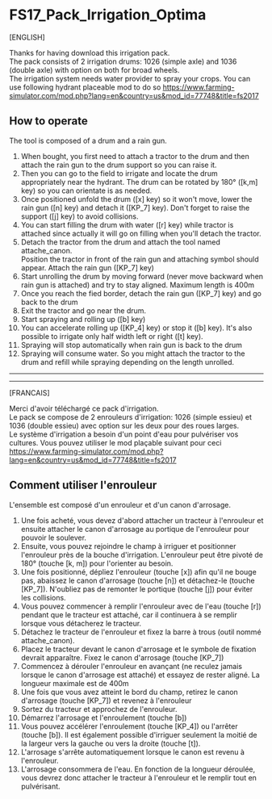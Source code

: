 # FS17_Pack_Irrigation_Optima  

[ENGLISH]  

Thanks for having download this irrigation pack.  
The pack consists of 2 irrigation drums: 1026 (simple axle) and 1036 (double axle) with option on both for broad wheels.  
The irrigation system needs water provider to spray your crops. You can use following hydrant placeable mod to do so https://www.farming-simulator.com/mod.php?lang=en&country=us&mod_id=77748&title=fs2017  

## How to operate ##  
The tool is composed of a drum and a rain gun.  
1. When bought, you first need to attach a tractor to the drum and then attach the rain gun to the drum support so you can raise it.  
2. Then you can go to the field to irrigate and locate the drum appropriately near the hydrant. The drum can be rotated by 180° ([k,m] key) so you can orientate is as needed.  
3. Once positioned unfold the drum ([x] key) so it won't move, lower the rain gun ([n] key) and detach it ([KP_7] key). Don't forget to raise the support ([j] key) to avoid collisions.  
4. You can start filling the drum with water ([r] key) while tractor is attached since actually it will go on filling when you'll detach the tractor.  
5. Detach the tractor from the drum and attach the tool named attache_canon.  
Position the tractor in front of the rain gun and attaching symbol should appear. Attach the rain gun ([KP_7] key)  
6. Start unrolling the drum by moving forward (never move backward when rain gun is attached) and try to stay aligned. Maximum length is 400m  
7. Once you reach the fied border, detach the rain gun ([KP_7] key) and go back to the drum  
8. Exit the tractor and go near the drum.  
9. Start spraying and rolling up ([b] key)  
10. You can accelerate rolling up ([KP_4] key) or stop it ([b] key). It's also possible to irrigate only half width left or right ([t] key).  
11. Spraying will stop automatically when rain gun is back to the drum  
12. Spraying will consume water. So you might attach the tractor to the drum and refill while spraying depending on the length unrolled.  
________________________________________________________________________________________________________________________________________________________________________________________________________________________________________________
________________________________________________________________________________________________________________________________________________________________________________________________________________________________________________

[FRANCAIS]

Merci d'avoir téléchargé ce pack d'irrigation.  
Le pack se compose de 2 enrouleurs d'irrigation: 1026 (simple essieu) et 1036 (double essieu) avec option sur les deux pour des roues larges.  
Le système d'irrigation a besoin d'un point d'eau pour pulvériser vos cultures. Vous pouvez utiliser le mod plaçable suivant pour ceci https://www.farming-simulator.com/mod.php?lang=en&country=us&mod_id=77748&title=fs2017  

## Comment utiliser l'enrouleur ##  
L'ensemble est composé d'un enrouleur et d'un canon d'arrosage.  
1. Une fois acheté, vous devez d'abord attacher un tracteur à l'enrouleur et ensuite attacher le canon d'arrosage au portique de l'enrouleur pour pouvoir le soulever.  
2. Ensuite, vous pouvez rejoindre le champ à irriguer et positionner l'enrouleur près de la bouche d'irrigation. L'enrouleur peut être pivoté de 180° (touche [k, m]) pour l'orienter au besoin.  
3. Une fois positionné, dépliez l'enrouleur (touche [x]) afin qu'il ne bouge pas, abaissez le canon d'arrosage (touche [n]) et détachez-le (touche [KP_7]). N'oubliez pas de remonter le portique (touche [j]) pour éviter les collisions.  
4. Vous pouvez commencer à remplir l'enrouleur avec de l'eau (touche [r]) pendant que le tracteur est attaché, car il continuera à se remplir lorsque vous détacherez le tracteur.  
5. Détachez le tracteur de l'enrouleur et fixez la barre à trous (outil nommé attache_canon).  
6. Placez le tracteur devant le canon d'arrosage et le symbole de fixation devrait apparaître. Fixez le canon d'arrosage (touche [KP_7])  
7. Commencez à dérouler l'enrouleur en avançant (ne reculez jamais lorsque le canon d'arrosage est attaché) et essayez de rester aligné. La longueur maximale est de 400m  
8. Une fois que vous avez atteint le bord du champ, retirez le canon d'arrosage (touche [KP_7]) et revenez à l'enrouleur  
9. Sortez du tracteur et approchez de l'enrouleur.  
10. Démarrez l'arrosage et l'enroulement (touche [b])  
11. Vous pouvez accélérer l'enroulement (touche [KP_4]) ou l'arrêter (touche [b]). Il est également possible d'irriguer seulement la moitié de la largeur vers la gauche ou vers la droite (touche [t]).  
12. L'arrosage s'arrête automatiquement lorsque le canon est revenu à l'enrouleur.  
13. L'arrosage consommera de l'eau. En fonction de la longueur déroulée, vous devrez donc attacher le tracteur à l'enrouleur et le remplir tout en pulvérisant.  

